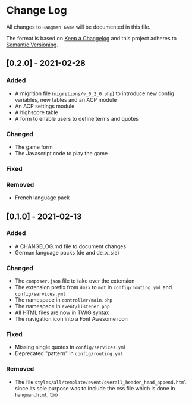 # Change Log
All changes to `Hangman Game` will be documented in this file.

The format is based on [Keep a Changelog](http://keepachangelog.com/)
and this project adheres to [Semantic Versioning](http://semver.org/).
  
## [0.2.0] - 2021-02-28

### Added
-	A migrition file (`migritions/v_0_2_0.php`) to introduce new config variables, new tables and an ACP module
-	An ACP settings module
-	A highscore table
-	A form to enable users to define terms and quotes

### Changed
-	The game form
-	The Javascript code to play the game

### Fixed

### Removed
-	French language pack

## [0.1.0] - 2021-02-13

### Added
-	A CHANGELOG.md file to document changes
-	German language packs (de and de_x_sie)

### Changed
-	The `composer.json` file to take over the extension
-	The extension prefix from `dmzx` to `mot` in `config/routing.yml` and `config/services.yml`
-	The namespace in `controller/main.php`
-	The namespace in `event/listener.php`
-	All HTML files are now in TWIG syntax
-	The navigation icon into a Font Awesome icon

### Fixed
-	Missing single quotes in `config/services.yml`
-	Deprecated "pattern" in `config/routing.yml`

### Removed
-	The file `styles/all/template/event/overall_header_head_append.html` since its sole purpose was to include the css file which is done in `hangman.html`, too
